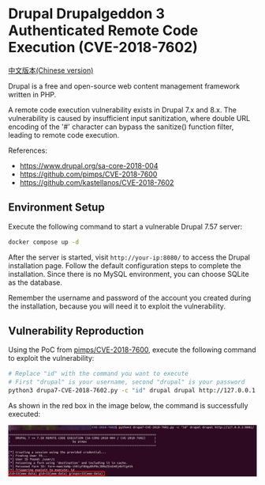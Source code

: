 # Drupal Drupalgeddon 3 Authenticated Remote Code Execution (CVE-2018-7602)

[中文版本(Chinese version)](README.zh-cn.md)

Drupal is a free and open-source web content management framework written in PHP.

A remote code execution vulnerability exists in Drupal 7.x and 8.x. The vulnerability is caused by insufficient input sanitization, where double URL encoding of the '#' character can bypass the sanitize() function filter, leading to remote code execution.

References:

- <https://www.drupal.org/sa-core-2018-004>
- <https://github.com/pimps/CVE-2018-7600>
- <https://github.com/kastellanos/CVE-2018-7602>

## Environment Setup

Execute the following command to start a vulnerable Drupal 7.57 server:

```bash
docker compose up -d
```

After the server is started, visit `http://your-ip:8080/` to access the Drupal installation page. Follow the default configuration steps to complete the installation. Since there is no MySQL environment, you can choose SQLite as the database.

Remember the username and password of the account you created during the installation, because you will need it to exploit the vulnerability.

## Vulnerability Reproduction

Using the PoC from [pimps/CVE-2018-7600](https://github.com/pimps/CVE-2018-7600/blob/master/drupa7-CVE-2018-7602.py), execute the following command to exploit the vulnerability:

```bash
# Replace "id" with the command you want to execute
# First "drupal" is your username, second "drupal" is your password
python3 drupa7-CVE-2018-7602.py -c "id" drupal drupal http://127.0.0.1:8080/
```

As shown in the red box in the image below, the command is successfully executed:

![](1.png)
